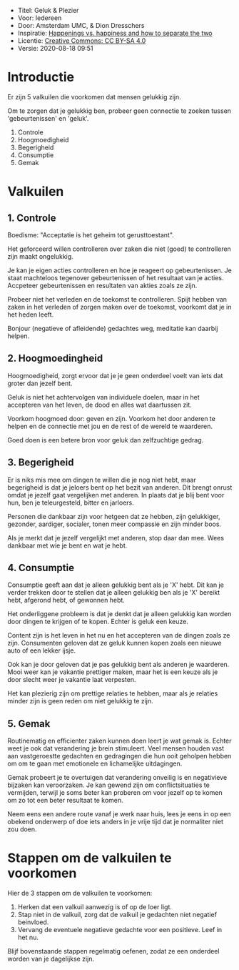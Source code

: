 * Titel: Geluk & Plezier
* Voor: Iedereen
* Door: Amsterdam UMC, & Dion Dresschers
* Inspiratie: [Happenings vs. happiness and how to separate the two](https://www.linkedin.com/learning/the-five-thieves-of-happiness-getabstract-summary/happenings-vs-happiness-and-how-to-separate-the-two)
* Licentie: [Creative Commons: CC BY-SA 4.0](https://creativecommons.org/licenses/by-sa/4.0/)
* Versie: 2020-08-18 09:51

# Introductie

Er zijn 5 valkuilen die voorkomen dat mensen gelukkig zijn.

Om te zorgen dat je gelukkig ben, probeer geen connectie te zoeken tussen 'gebeurtenissen' en 'geluk'.

1. Controle
1. Hoogmoedigheid
1. Begerigheid
1. Consumptie
1. Gemak

# Valkuilen

## 1. Controle

Boedisme: "Acceptatie is het geheim tot gerusttoestant".

Het geforceerd willen controlleren over zaken die niet (goed) te controlleren zijn maakt ongelukkig.

Je kan je eigen acties controlleren en hoe je reageert op gebeurtenissen. Je staat machteloos tegenover gebeurtenissen of het resultaat van je acties. Accpeteer gebeurtenissen en resultaten van akties zoals ze zijn.

Probeer niet het verleden en de toekomst te controlleren. Spijt hebben van zaken in het verleden of zorgen maken over de toekomst, voorkomt dat je in het heden leeft.

Bonjour (negatieve of afleidende) gedachtes weg, meditatie kan daarbij helpen.


## 2. Hoogmoedingheid

Hoogmoedigheid, zorgt ervoor dat je je geen onderdeel voelt van iets dat groter dan jezelf bent.

Geluk is niet het achtervolgen van individuele doelen, maar in het accepteren van het leven, de dood en alles wat daartussen zit.

Voorkom hoogmoed door: geven en zijn. Voorkom het door anderen te helpen en de connectie met jou en de rest of de wereld te waarderen.

Goed doen is een betere bron voor geluk dan zelfzuchtige gedrag.

## 3. Begerigheid

Er is niks mis mee om dingen te willen die je nog niet hebt, maar begerigheid is dat je jeloers bent op het bezit van anderen. Dit brengt onrust omdat je jezelf gaat vergelijken met anderen. In plaats dat je blij bent voor hun, ben je teleurgesteld, bitter en jarloers.

Personen die dankbaar zijn voor hetgeen dat ze hebben, zijn gelukkiger, gezonder, aardiger, socialer, tonen meer compassie en zijn minder boos.

Als je merkt dat je jezelf vergelijkt met anderen, stop daar dan mee. Wees dankbaar met wie je bent en wat je hebt.

## 4. Consumptie

Consumptie geeft aan dat je alleen gelukkig bent als je 'X' hebt. Dit kan je verder trekken door te stellen dat je alleen gelukkig ben als je 'X' bereikt hebt, afgerond hebt, of gewonnen hebt.

Het onderliggene probleem is dat je denkt dat je alleen gelukkig kan worden door dingen te krijgen of te kopen. Echter is geluk een keuze.

Content zijn is het leven in het nu en het accepteren van de dingen zoals ze zijn. Consumenten geloven dat ze geluk kunnen kopen zoals een nieuwe auto of een lekker ijsje.

Ook kan je door geloven dat je pas gelukkig bent als anderen je waarderen. Mooi weer kan je vakantie prettiger maken, maar het is een keuze als je door slecht weer je vakantie laat verpesten.

Het kan plezierig zijn om prettige relaties te hebben, maar als je relaties minder zijn is geen reden om niet gelukkig te zijn. 

## 5. Gemak

Routinematig en efficienter zaken kunnen doen leert je wat gemak is. Echter weet je ook dat verandering je brein stimuleert. Veel mensen houden vast aan vastgeroestte gedachten en gedragingen die hun ooit geholpen hebben om om te gaan met emotionele en lichamelijke uitdagingen.

Gemak probeert je te overtuigen dat verandering onveilig is en negativieve bijzaken kan veroorzaken. Je kan gewend zijn om conflictsituaties te vermijden, terwijl je soms beter kan proberen om voor jezelf op te komen om zo tot een beter resultaat te komen. 

Neem eens een andere route vanaf je werk naar huis, lees je eens in op een obekend onderwerp of doe iets anders in je vrije tijd dat je normaliter niet zou doen.

# Stappen om de valkuilen te voorkomen

Hier de 3 stappen om de valkuilen te voorkomen:

1. Herken dat een valkuil aanwezig is of op de loer ligt.
1. Stap niet in de valkuil, zorg dat de valkuil je gedachten niet negatief beinvloed.
1. Vervang de eventuele negatieve gedachte voor een positieve. Leef in het nu.

Blijf bovenstaande stappen regelmatig oefenen, zodat ze een onderdeel worden van je dagelijkse zijn.














